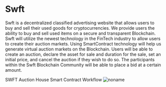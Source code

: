 # Swft
Swft is a decentralized classified advertising website that allows users to buy and sell their used goods for cryptocurrencies. We provide users the ability to buy and sell used items on a secure and transparent Blockchain. Swft will utilize the newest technology in the FinTech industry to allow users to create their auction markets. Using SmartContract technology will help us generate virtual auction markets on the Blockchain. Users will be able to create an auction, declare the asset for sale and duration for the sale, set an initial price, and cancel the auction if they wish to do so. The participants within the Swft Blockchain Community will be able to place a bid at a certain amount.  

SWFT Auction House Smart Contract Workflow
![noname](https://user-images.githubusercontent.com/87771983/156027798-e2b714c3-95a5-4f47-b3c6-20434d4962d5.png)
